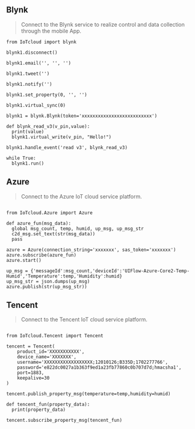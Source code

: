 ## Blynk

>Connect to the Blynk service to realize control and data collection through the mobile App.

```clike
from IoTcloud import blynk

blynk1.disconnect()

blynk1.email('', '', '')

blynk1.tweet('')

blynk1.notify('')

blynk1.set_property(0, '', '')

blynk1.virtual_sync(0)

blynk1 = blynk.Blynk(token='xxxxxxxxxxxxxxxxxxxxxxxxxx')

def blynk_read_v3(v_pin,value):
  print(value)
  blynk1.virtual_write(v_pin, "Hello!")

blynk1.handle_event('read v3', blynk_read_v3)

while True:
  blynk1.run()

```

## Azure

>Connect to the Azure IoT cloud service platform.

```clike

from IoTcloud.Azure import Azure

def azure_fun(msg_data):
  global msg_count, temp, humid, up_msg, up_msg_str
  c2d_msg.set_text(str(msg_data))
  pass

azure = Azure(connection_string='xxxxxxx', sas_token='xxxxxxx')
azure.subscribe(azure_fun)
azure.start()

up_msg = {'messageId':msg_count,'deviceId':'UIFlow-Azure-Core2-Temp-Humid','Temperature':temp,'Humidity':humid}
up_msg_str = json.dumps(up_msg)
azure.publish(str(up_msg_str))

```

## Tencent

>Connect to the Tencent IoT cloud service platform.

```clike

from IoTcloud.Tencent import Tencent

tencent = Tencent(
	product_id='XXXXXXXXXXX', 
	device_name='XXXXXXX', 
	username='XXXXXXXXXXXXXXXXXX;12010126;B335D;1702277766',
	password='e822dc0027a1b363f9ed1a23fb77860c0b707d7d;hmacsha1',
	port=1883,
	keepalive=30
)

tencent.publish_property_msg(temperature=temp,humidity=humid)

def tencent_fun(property_data):
  print(property_data)

tencent.subscribe_property_msg(tencent_fun)


```
